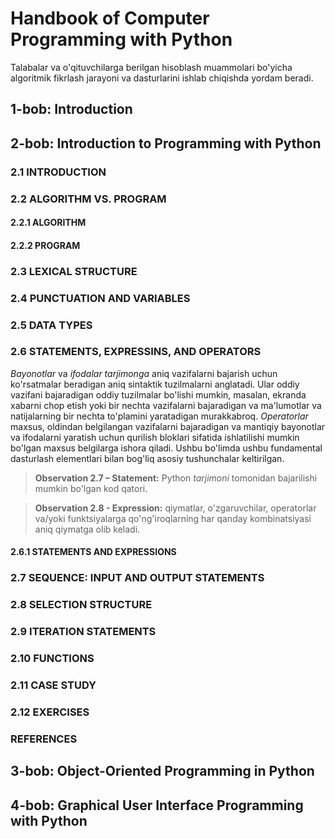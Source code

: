 # Handbook of Computer Programming with Python

Talabalar va o'qituvchilarga berilgan hisoblash muammolari bo'yicha algoritmik fikrlash jarayoni va dasturlarini ishlab chiqishda yordam beradi.

## 1-bob: Introduction

## 2-bob: Introduction to Programming with Python

### 2.1 INTRODUCTION

### 2.2 ALGORITHM VS. PROGRAM

#### 2.2.1 ALGORITHM

#### 2.2.2 PROGRAM

### 2.3 LEXICAL STRUCTURE

### 2.4 PUNCTUATION AND VARIABLES

### 2.5 DATA TYPES

### 2.6 STATEMENTS, EXPRESSINS, AND OPERATORS

_Bayonotlar_ va _ifodalar_ _tarjimonga_ aniq vazifalarni bajarish uchun ko'rsatmalar beradigan aniq sintaktik tuzilmalarni anglatadi. Ular oddiy vazifani bajaradigan oddiy tuzilmalar bo'lishi mumkin, masalan, ekranda xabarni chop etish yoki bir nechta vazifalarni bajaradigan va ma'lumotlar va natijalarning bir nechta to'plamini yaratadigan murakkabroq. _Operatorlar_ maxsus, oldindan belgilangan vazifalarni bajaradigan va mantiqiy bayonotlar va ifodalarni yaratish uchun qurilish bloklari sifatida ishlatilishi mumkin bo'lgan maxsus belgilarga ishora qiladi. Ushbu bo'limda ushbu fundamental dasturlash elementlari bilan bog'liq asosiy tushunchalar keltirilgan.

> __Observation 2.7 – Statement:__ Python _tarjimoni_ tomonidan bajarilishi mumkin bo'lgan kod qatori.

> __Observation 2.8 - Expression:__ qiymatlar, o'zgaruvchilar, operatorlar va/yoki funktsiyalarga qo'ng'iroqlarning har qanday kombinatsiyasi aniq qiymatga olib keladi.

#### 2.6.1 STATEMENTS AND EXPRESSIONS

### 2.7 SEQUENCE: INPUT AND OUTPUT STATEMENTS

### 2.8 SELECTION STRUCTURE

### 2.9 ITERATION STATEMENTS

### 2.10 FUNCTIONS

### 2.11 CASE STUDY

### 2.12 EXERCISES

### REFERENCES

## 3-bob: Object-Oriented Programming in Python

## 4-bob: Graphical User Interface Programming with Python
